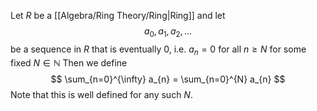 Let $R$ be a [[Algebra/Ring Theory/Ring|Ring]] and let 
$$
a_{0},a_{1},a_{2},\dots
$$
be a sequence in $R$ that is eventually $0$, 
i.e. $a_{n}=0$ for all $n\geq N$ for some fixed $N\in \mathbb{N}$
Then we define
$$
\sum_{n=0}^{\infty} a_{n} = \sum_{n=0}^{N} a_{n}
$$
Note that this is well defined for any such $N$.
